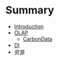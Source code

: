 # Summary

* [Introduction](README.md)
* [OLAP](olap.md)
   * [CarbonData](carbondata.md)
* [DI](di.md)
* 资源

